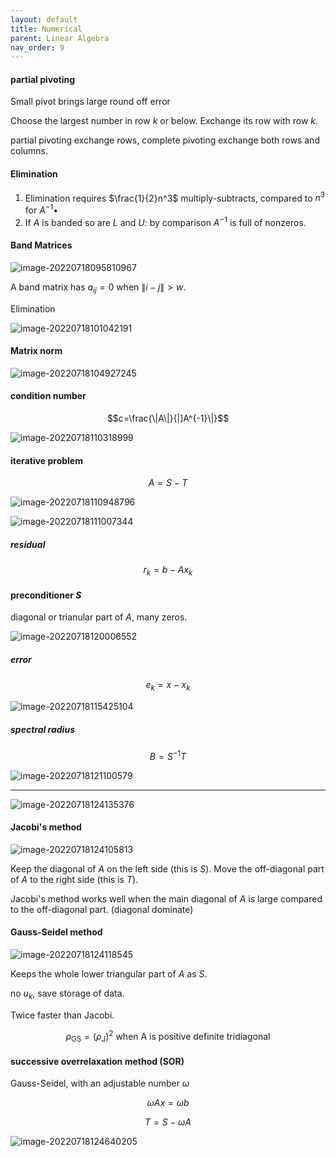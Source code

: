 ```yaml
---
layout: default
title: Numerical
parent: Linear Algebra
nav_order: 9
---
```


#### partial pivoting

Small pivot brings large round off error

Choose the largest number in row $k$ or below. Exchange its row with row $k$.

partial pivoting exchange rows, complete pivoting exchange both rows and columns.

#### Elimination

1. Elimination requires $\frac{1}{2}n^3$ multiply-subtracts, compared to $n^3$ for $A^{-1}$•
2. If $A$ is banded so are $L$ and $U$: by comparison $A^{- 1}$ is full of nonzeros.

#### Band Matrices

![image-20220718095810967](https://s2.loli.net/2022/07/18/hOSbycfuv9R8iPa.png)

A band matrix has $a_{ij} = 0$ when $\|i - j \|> w$.

Elimination

![image-20220718101042191](https://s2.loli.net/2022/07/18/KsfXLBn7SeQPpwo.png)

#### Matrix norm

![image-20220718104927245](https://s2.loli.net/2022/07/18/xsLMAj1WR2u8vOP.png)

#### condition number

$$c=\frac{\|A\|}{|]A^{-1}\|}$$

![image-20220718110318999](https://s2.loli.net/2022/07/18/LP2Eikgt954NMj3.png)

#### iterative problem

$$A=S-T$$

![image-20220718110948796](https://s2.loli.net/2022/07/18/AoDGSdczriCVqpt.png)

![image-20220718111007344](https://s2.loli.net/2022/07/18/GCTFLWle712wSYr.png)

##### residual

$$r_k = b - Ax_k$$

#### preconditioner $S$

diagonal or trianular part of $A$, many zeros.

![image-20220718120006552](https://s2.loli.net/2022/07/18/zKRGyE859oMQ7Da.png)

##### error

$$e_k=x-x_k$$

![image-20220718115425104](https://s2.loli.net/2022/07/18/H5Vmy1SufwrctIe.png)

##### spectral radius

$$B=S^{-1}T$$

![image-20220718121100579](https://s2.loli.net/2022/07/18/EhLVO1xkQe2rYW8.png)

---

![image-20220718124135376](https://s2.loli.net/2022/07/18/TStPc3LBNHn8Quh.png)

#### Jacobi's method

![image-20220718124105813](https://s2.loli.net/2022/07/18/toQYkgBeU4S8ZCc.png)

Keep the diagonal of $A$ on the left side (this is $S$). Move the off-diagonal part of $A$ to the right side (this is $T$).

Jacobi's method works well when the main diagonal of $A$ is large compared to the off-diagonal part. (diagonal dominate)

#### Gauss-Seidel method

![image-20220718124118545](https://s2.loli.net/2022/07/18/tbNBwkjZfqUMVHO.png)

Keeps the whole lower triangular part of $A$ as $S$.

no $u_k$, save storage of data.

Twice faster than Jacobi.

$$\rho_\text{GS}=(\rho_\text{J})^2 \ \text{when A is positive definite tridiagonal}$$

#### successive overrelaxation method (SOR)

Gauss-Seidel, with an adjustable number $\omega$

$$\omega Ax=\omega b$$

$$T=S-\omega A$$

![image-20220718124640205](https://s2.loli.net/2022/07/18/r54hlEFNfmbp2zv.png)
